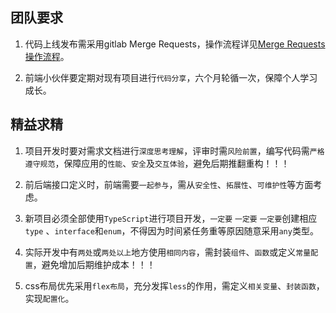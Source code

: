 ## 团队要求

1. 代码上线发布需采用gitlab Merge Requests，操作流程详见[Merge Requests操作流程](http://localhost:3000/#/standard/mr)。

2. 前端小伙伴要定期对现有项目进行`代码分享`，六个月轮循一次，保障个人学习成长。

## 精益求精

1. 项目开发时要对需求文档进行`深度思考理解`，评审时需`风险前置`，编写代码需`严格遵守规范`，保障应用的`性能`、`安全`及`交互体验`，避免后期推翻重构！！！

2. 前后端接口定义时，前端需要`一起参与`，需从`安全性`、`拓展性`、`可维护性`等方面考虑。

3. 新项目必须全部使用`TypeScript`进行项目开发，`一定要` `一定要` `一定要`创建相应`type` 、`interface`和`enum`，不得因为时间紧任务重等原因随意采用`any`类型。

4. 实际开发中有`两处`或`两处以上`地方使用`相同内容`，需封装`组件`、`函数`或定义`常量配置`，避免增加后期维护成本！！！

5. css布局优先采用`flex布局`，充分发挥`less`的作用，需定义`相关变量`、`封装函数`，实现`配置化`。